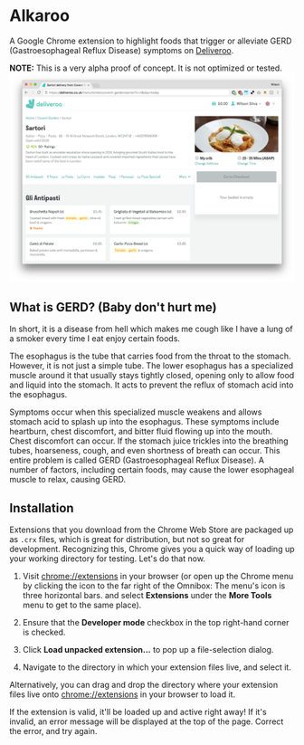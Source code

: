 # Alkaroo

A Google Chrome extension to highlight foods that trigger or alleviate GERD (Gastroesophageal Reflux Disease) symptoms on [Deliveroo](https://deliveroo.co.uk).

__NOTE:__ This is a very alpha proof of concept. It is not optimized or tested.
![Screenshot](https://github.com/wilsonsilva/alkaroo/blob/master/screenshot.png)

##  What is GERD? (Baby don't hurt me)

In short, it is a disease from hell which makes me cough like I have a lung of a smoker every time I eat enjoy certain foods.

The esophagus is the tube that carries food from the throat to the stomach. However, it is not just a simple tube. The lower esophagus has a specialized muscle around it that usually stays tightly closed, opening only to allow food and liquid into the stomach. It acts to prevent the reflux of stomach acid into the esophagus.

Symptoms occur when this specialized muscle weakens and allows stomach acid to splash up into the esophagus. These symptoms include heartburn, chest discomfort, and bitter fluid flowing up into the mouth. Chest discomfort can occur. If the stomach juice trickles into the breathing tubes, hoarseness, cough, and even shortness of breath can occur. This entire problem is called GERD (Gastroesophageal Reflux Disease). A number of factors, including certain foods, may cause the lower esophageal muscle to relax, causing GERD.

## Installation

Extensions that you download from the Chrome Web Store are packaged up as `.crx` files, which is great for distribution, but not so great for development. Recognizing this, Chrome gives you a quick way of loading up your working directory for testing. Let's do that now.

1. Visit [chrome://extensions](chrome://extensions) in your browser (or open up the Chrome menu by clicking the icon to the far right of the Omnibox: The menu's icon is three horizontal bars. and select __Extensions__ under the __More Tools__ menu to get to the same place).

2. Ensure that the __Developer mode__ checkbox in the top right-hand corner is checked.

3. Click __Load unpacked extension...__ to pop up a file-selection dialog.

3. Navigate to the directory in which your extension files live, and select it.

Alternatively, you can drag and drop the directory where your extension files live onto [chrome://extensions](chrome://extensions) in your browser to load it.

If the extension is valid, it'll be loaded up and active right away! If it's invalid, an error message will be displayed at the top of the page. Correct the error, and try again.